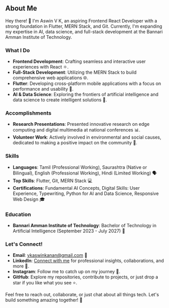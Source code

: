 ## About Me

Hey there! 👋 I'm Aswin V K, an aspiring Frontend React Developer with a strong foundation in Flutter, MERN Stack, and Git. Currently, I'm expanding my expertise in AI, data science, and full-stack development at the Bannari Amman Institute of Technology.

### What I Do

- **Frontend Development**: Crafting seamless and interactive user experiences with React ⚛️.
- **Full-Stack Development**: Utilizing the MERN Stack to build comprehensive web applications 🌐.
- **Flutter**: Developing cross-platform mobile applications with a focus on performance and usability 📱.
- **AI & Data Science**: Exploring the frontiers of artificial intelligence and data science to create intelligent solutions 🤖.

### Accomplishments

- **Research Presentations**: Presented innovative research on edge computing and digital multimedia at national conferences 📊.
- **Volunteer Work**: Actively involved in environmental and social causes, dedicated to making a positive impact on the community 🌱.

### Skills

- **Languages**: Tamil (Professional Working), Saurashtra (Native or Bilingual), English (Professional Working), Hindi (Limited Working) 🗣️
- **Top Skills**: Flutter, Git, MERN Stack 💻
- **Certifications**: Fundamental AI Concepts, Digital Skills: User Experience, Typewriting, Python for AI and Data Science, Responsive Web Design 🎓

### Education

- **Bannari Amman Institute of Technology**: Bachelor of Technology in Artificial Intelligence (September 2023 - July 2027) 🏫


### Let's Connect!
- **Email**: vkaswinkanan@gmail.com 📧
- **LinkedIn**: [Connect with me](https://www.linkedin.com/in/vkaswin) for professional insights, collaborations, and more 🤝.
- **Instagram**: Follow me to catch up on my journey 📸.
- **GitHub**: Explore my repositories, contribute to projects, or just drop a star if you like what you see ⭐.

Feel free to reach out, collaborate, or just chat about all things tech. Let's build something amazing together! 🚀
